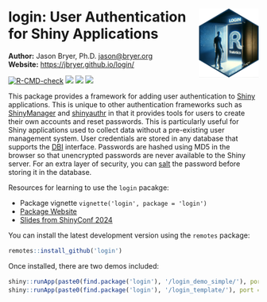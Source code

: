 
# <img src="man/figures/login_hex.png" align="right" width="120" align="right" /> login: User Authentication for Shiny Applications

**Author:** Jason Bryer, Ph.D. <jason@bryer.org>  
**Website:** <https://jbryer.github.io/login/>

<!-- badges: start -->

[![R-CMD-check](https://github.com/jbryer/login/actions/workflows/R-CMD-check.yaml/badge.svg)](https://github.com/jbryer/login/actions/workflows/R-CMD-check.yaml)
[![](https://img.shields.io/badge/devel%20version-0.9.1-blue.svg)](https://github.com/jbryer/login)
[![](https://www.r-pkg.org/badges/version/login)](https://cran.r-project.org/package=login)
[![](https://img.shields.io/badge/doi-10.5281/zenodo.10633322-blue.svg)](https://doi.org/10.5281/zenodo.10633322)

<!-- badges: end -->

This package provides a framework for adding user authentication to
[Shiny](https://shiny.posit.co) applications. This is unique to other
authentication frameworks such as
[ShinyManager](https://datastorm-open.github.io/shinymanager/) and
[shinyauthr](https://github.com/PaulC91/shinyauthr?tab=readme-ov-file)
in that it provides tools for users to create their own accounts and
reset passwords. This is particularly useful for Shiny applications used
to collect data without a pre-existing user management system. User
credentials are stored in any database that supports the
[DBI](https://dbi.r-dbi.org) interface. Passwords are hashed using MD5
in the browser so that unencrypted passwords are never available to the
Shiny server. For an extra layer of security, you can
[salt](https://en.wikipedia.org/wiki/Salt_(cryptography)) the password
before storing it in the database.

Resources for learning to use the `login` pacakge:

- Package vignette `vignette('login', package = 'login')`
- [Package Website](https://jbryer.github.io/)
- [Slides from ShinyConf
  2024](https://github.com/jbryer/login/tree/main/inst/slides/login.pdf)

You can install the latest development version using the `remotes`
package:

``` r
remotes::install_github('login')
```

Once installed, there are two demos included:

``` r
shiny::runApp(paste0(find.package('login'), '/login_demo_simple/'), port = 2112)
shiny::runApp(paste0(find.package('login'), '/login_template/'), port = 2112)
```
